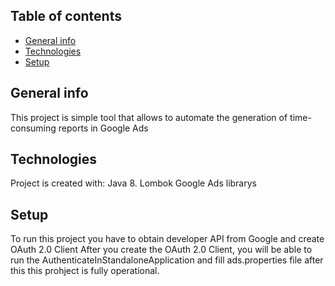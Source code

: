 ## Table of contents
* [General info](#general-info)
* [Technologies](#technologies)
* [Setup](#setup)

## General info
This project is simple tool that allows to automate the generation of time-consuming reports in Google Ads

	
## Technologies
Project is created with:
Java 8.
Lombok
Google Ads librarys
	
## Setup
To run this project you have to obtain developer API from Google and create OAuth 2.0 Client
After you create the OAuth 2.0 Client, you will be able to run the AuthenticateInStandaloneApplication and fill ads.properties file
after this this prohject is fully operational.

